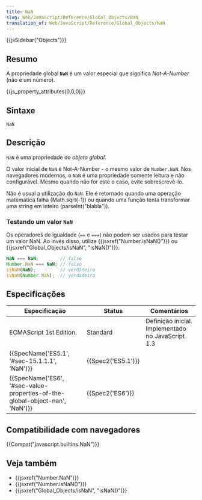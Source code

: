 ```yaml
---
title: NaN
slug: Web/JavaScript/Reference/Global_Objects/NaN
translation_of: Web/JavaScript/Reference/Global_Objects/NaN
---
```

{{jsSidebar("Objects")}}

## Resumo

A propriedade global **`NaN`** é um valor especial que significa _Not-A-Number_ (não é um número).

{{js_property_attributes(0,0,0)}}

## Sintaxe

```
NaN
```

## Descrição

`NaN` é uma propriedade do _objeto global_.

O valor inicial de `NaN` é Not-A-Number - o mesmo valor de `Number.NaN`. Nos navegadores modernos, o `NaN` é uma propriedade somente leitura e não configurável. Mesmo quando não for este o caso, evite sobrescrevê-lo.

Não é usual a utilização do `NaN`. Ele é retornado quando uma operação matemática falha (Math.sqrt(-1)) ou quando uma função tenta transformar uma string em inteiro (parseInt("blabla")).

### Testando um valor `NaN`

Os operadores de igualdade (`==` e `===`) não podem ser usados para testar um valor NaN. Ao invés disso, utilize {{jsxref("Number.isNaN()")}} ou {{jsxref("Global_Objects/isNaN", "isNaN()")}}.

```js
NaN === NaN;        // falso
Number.NaN === NaN; // falso
isNaN(NaN);         // verdadeiro
isNaN(Number.NaN);  // verdadeiro
```

## Especificações

| Especificação                                                                                        | Status                   | Comentários                                       |
| ---------------------------------------------------------------------------------------------------- | ------------------------ | ------------------------------------------------- |
| ECMAScript 1st Edition.                                                                              | Standard                 | Definição inicial. Implementado no JavaScript 1.3 |
| {{SpecName('ES5.1', '#sec-15.1.1.1', 'NaN')}}                                         | {{Spec2('ES5.1')}} |                                                   |
| {{SpecName('ES6', '#sec-value-properties-of-the-global-object-nan', 'NaN')}} | {{Spec2('ES6')}}     |                                                   |

## Compatibilidade com navegadores

{{Compat("javascript.builtins.NaN")}}

## Veja também

- {{jsxref("Number.NaN")}}
- {{jsxref("Number.isNaN()")}}
- {{jsxref("Global_Objects/isNaN", "isNaN()")}}
